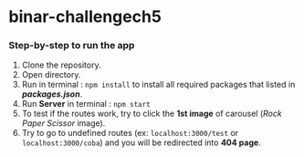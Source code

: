 # binar-challengech5

### Step-by-step to run the app

1. Clone the repository.
2. Open directory.
3. Run in terminal : `npm install` to install all required packages that listed in **_packages.json_**.
4. Run **Server** in terminal : `npm start`
5. To test if the routes work, try to click the **1st image** of carousel (_Rock Paper Scissor_ image).
6. Try to go to undefined routes (ex: `localhost:3000/test` or `localhost:3000/coba`) and you will be redirected into **404 page**.
